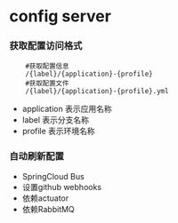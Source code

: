 # config server

### 获取配置访问格式
        
        #获取配置信息
        /{label}/{application}-{profile}
        #获取配置文件
        /{label}/{application}-{profile}.yml
        
+ application 表示应用名称
+ label 表示分支名称
+ profile 表示环境名称


### 自动刷新配置
+ SpringCloud Bus 
+ 设置github webhooks
+ 依赖actuator
+ 依赖RabbitMQ